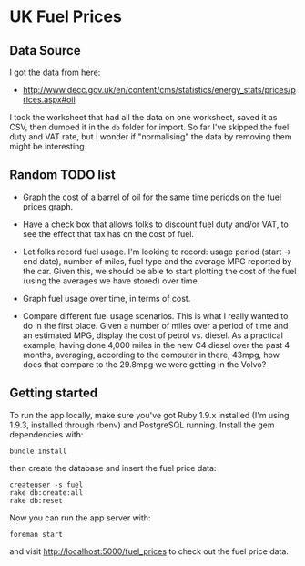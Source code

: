 # UK Fuel Prices

## Data Source

I got the data from here:

* <http://www.decc.gov.uk/en/content/cms/statistics/energy_stats/prices/prices.aspx#oil>

I took the worksheet that had all the data on one worksheet, saved it as CSV,
then dumped it in the `db` folder for import. So far I've skipped the fuel
duty and VAT rate, but I wonder if "normalising" the data by removing them
might be interesting.

## Random TODO list

* Graph the cost of a barrel of oil for the same time periods on the fuel
  prices graph.

* Have a check box that allows folks to discount fuel duty and/or VAT, to see
  the effect that tax has on the cost of fuel.

* Let folks record fuel usage. I'm looking to record: usage period (start ->
  end date), number of miles, fuel type and the average MPG reported by the
  car. Given this, we should be able to start plotting the cost of the fuel
  (using the averages we have stored) over time.

* Graph fuel usage over time, in terms of cost.

* Compare different fuel usage scenarios. This is what I really wanted to do
  in the first place. Given a number of miles over a period of time and an
  estimated MPG, display the cost of petrol vs. diesel. As a practical
  example, having done 4,000 miles in the new C4 diesel over the past 4
  months, averaging, according to the computer in there, 43mpg, how does that
  compare to the 29.8mpg we were getting in the Volvo?

## Getting started

To run the app locally, make sure you've got Ruby 1.9.x installed (I'm using
1.9.3, installed through rbenv) and PostgreSQL running. Install the gem
dependencies with:

    bundle install

then create the database and insert the fuel price data:

    createuser -s fuel
    rake db:create:all
    rake db:reset

Now you can run the app server with:

    foreman start

and visit <http://localhost:5000/fuel_prices> to check out the fuel price data.